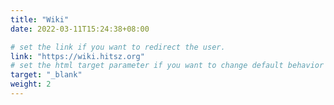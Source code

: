 ```yaml
---
title: "Wiki"
date: 2022-03-11T15:24:38+08:00

# set the link if you want to redirect the user.
link: "https://wiki.hitsz.org"
# set the html target parameter if you want to change default behavior
target: "_blank"
weight: 2
---
```

